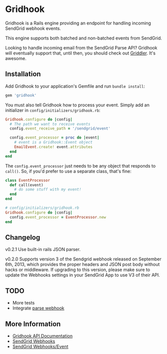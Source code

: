 # Gridhook

Gridhook is a Rails engine providing an endpoint for handling incoming
SendGrid webhook events.

This engine supports both batched and non-batched events from SendGrid.

Looking to handle incoming email from the SendGrid Parse API? Gridhook
will eventually support that, until then, you should check out
[Griddler](https://github.com/thoughtbot/griddler). It's awesome.

## Installation

Add Gridhook to your application's Gemfile and run `bundle install`:

```ruby
gem 'gridhook'
```

You must also tell Gridhook how to process your event. Simply add an
initializer in `config/initializers/gridhook.rb`:

```ruby
Gridhook.configure do |config|
  # The path we want to receive events
  config.event_receive_path = '/sendgrid/event'

  config.event_processor = proc do |event|
    # event is a Gridhook::Event object
    EmailEvent.create! event.attributes
  end
end
```

The `config.event_processor` just needs to be any object that responds to
`call()`. So, if you'd prefer to use a separate class, that's fine:

```ruby
class EventProcessor
  def call(event)
    # do some stuff with my event!
  end
end

# config/initializers/gridhook.rb
Gridhook.configure do |config|
  config.event_processor = EventProcessor.new
end
```

## Changelog
v0.2.1 Use built-in rails JSON parser.

v0.2.0 Supports version 3 of the Sendgrid webhook released on 
September 6th, 2013, which provides the proper headers and JSON post body
without hacks or middleware. If upgrading to this version, please make sure
to update the Webhooks settings in your SendGrid App to use V3 of their API.

## TODO

* More tests
* Integrate [parse webhook](http://sendgrid.com/docs/API_Reference/Webhooks/parse.html)

## More Information

* [Gridhook API Documentation](http://injekt.github.com/rdoc/gridhook/)
* [SendGrid Webhooks](http://sendgrid.com/docs/API_Reference/Webhooks/index.html)
* [SendGrid Webhooks/Event](http://sendgrid.com/docs/API_Reference/Webhooks/event.html)